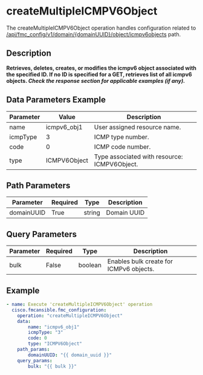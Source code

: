 # createMultipleICMPV6Object

The createMultipleICMPV6Object operation handles configuration related to [/api/fmc_config/v1/domain/{domainUUID}/object/icmpv6objects](/paths//api/fmc_config/v1/domain/{domain_uuid}/object/icmpv6objects.md) path.&nbsp;
## Description
**Retrieves, deletes, creates, or modifies the icmpv6 object associated with the specified ID. If no ID is specified for a GET, retrieves list of all icmpv6 objects. _Check the response section for applicable examples (if any)._**

## Data Parameters Example
| Parameter | Value | Description |
| --------- | -------- |  -------- |
| name | icmpv6_obj1 | User assigned resource name. |
| icmpType | 3 | ICMP type number. |
| code | 0 | ICMP code number. |
| type | ICMPV6Object | Type associated with resource: ICMPV6Object. |

## Path Parameters
| Parameter | Required | Type | Description |
| --------- | -------- | ---- | ----------- |
| domainUUID | True | string | Domain UUID |

## Query Parameters
| Parameter | Required | Type | Description |
| --------- | -------- | ---- | ----------- |
| bulk | False | boolean | Enables bulk create for ICMPv6 objects. |

## Example
```yaml
- name: Execute 'createMultipleICMPV6Object' operation
  cisco.fmcansible.fmc_configuration:
    operation: "createMultipleICMPV6Object"
    data:
        name: "icmpv6_obj1"
        icmpType: "3"
        code: 0
        type: "ICMPV6Object"
    path_params:
        domainUUID: "{{ domain_uuid }}"
    query_params:
        bulk: "{{ bulk }}"

```
